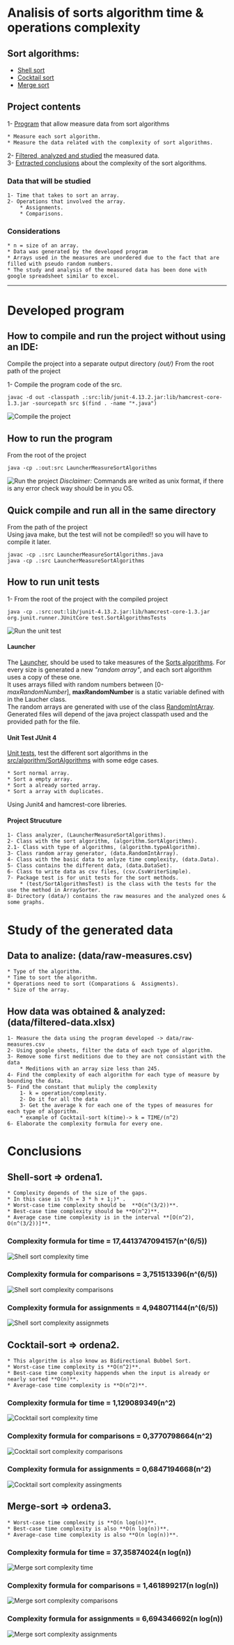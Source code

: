 # Analisis of sorts algorithm time & operations complexity  

## Sort algorithms: 
* <a href=#shell-sort-ordena1>Shell sort</a> 
* <a href=#cocktail-sort-ordena2>Cocktail sort</a> 
* <a href=#merge-sort-ordena3>Merge sort</a>  

## Project contents
1- <a href=#developed-program>Program</a> that allow measure data from sort algorithms

    * Measure each sort algorithm.  
    * Measure the data related with the complexity of sort algorithms.  

2- <a href=#study-of-the-generated-data>Filtered, analyzed and studied</a> the measured data.  
3- <a href=#conclusions>Extracted conclusions</a>  about the complexity of the sort algorithms.


### Data that will be studied
    1- Time that takes to sort an array.
    2- Operations that involved the array.
        * Assignments.
        * Comparisons.

### Considerations

    * n = size of an array.
    * Data was generated by the developed program
    * Arrays used in the measures are unordered due to the fact that are filled with pseudo random numbers.
    * The study and analysis of the measured data has been done with google spreadsheet similar to excel.
---

# Developed program
## How to compile and run the project without using an IDE:
Compile the project into a separate output directory  *(out/)* 
From the root path of the project 

1- Compile the program code of the src.  
```
javac -d out -classpath .:src:lib/junit-4.13.2.jar:lib/hamcrest-core-1.3.jar -sourcepath src $(find . -name "*.java")  
```
![Compile the project](img/compile-project.png)
## How to run the program
From the root of the project  
```  
java -cp .:out:src LauncherMeasureSortAlgorithms  
```
![Run the project](img/run-program.png)
*Disclaimer:* Commands are writed as unix format, if there is any error check way should be in you OS.  

## Quick compile and run all in the same directory
From the path of the project  
Using java make, but the test will not be compiled!! so you will have to compile it later. 

```  
javac -cp .:src LauncherMeasureSortAlgorithms.java 
java -cp .:src LauncherMeasureSortAlgorithms  
```

## How to run unit tests
1- From the root of the project with the compiled project 
```
java -cp .:src:out:lib/junit-4.13.2.jar:lib/hamcrest-core-1.3.jar org.junit.runner.JUnitCore test.SortAlgorithmsTests  
```
![Run the unit test](img/run-test.png)

#### Launcher
The [Launcher](src/LauncherMeasureSortAlgorithms.java), should be used to take measures of the [Sorts algorithms](src/algorithm/SortAlgorithms.java). 
For every size is generated a new *"random array"*, and each sort algorithm uses a copy of these one.   
It uses arrays filled with random numbers between [0-*maxRandomNumber*], **maxRandomNumber** is a static variable defined with in the Laucher class.  
The random arrays are generated with use of the class [RandomIntArray](src/data/RandomIntArray.java).  
Generated files will depend of the java project classpath used and the provided path for the file.    


#### Unit Test JUnit 4
[Unit tests](src/test), test the different sort algorithms in the [src/algorithm/SortAlgorithms](src/algorithm/SortAlgorithms.java) with some edge cases.

    * Sort normal array.
    * Sort a empty array.
    * Sort a already sorted array.
    * Sort a array with duplicates.
Using Junit4 and hamcrest-core libreries.

#### Project Strucuture
    1- Class analyzer, (LauncherMeasureSortAlgorithms).
    2- Class with the sort algorithm, (algorithm.SortAlgorithms).
    2.1- Class with type of algorithms, (algorithm.typeAlgorithm).
    3- Class random array generator, (data.RandomIntArray).
    4- Class with the basic data to anlyze time complexity, (data.Data).
    5- Class contains the different data, (data.DataSet).
    6- Class to write data as csv files, (csv.CsvWriterSimple).
    7- Package test is for unit tests for the sort methods.
        * (test/SortAlgorithmsTest) is the class with the tests for the use the method in ArraySorter.
    8- Directory (data/) contains the raw measures and the analyzed ones & some graphs.


# Study of the generated data

## Data to analize: (data/raw-measures.csv)
    * Type of the algorithm.
    * Time to sort the algorithm.
    * Operations need to sort (Comparations &  Assigments).
    * Size of the array.

## How data was obtained & analyzed: (data/filtered-data.xlsx)
    1- Measure the data using the program developed -> data/raw-measures.csv
    2- Using google sheets, filter the data of each type of algorithm.
    3- Remove some first meditions due to they are not consistant with the data
        * Meditions with an array size less than 245.
    4- Find the complexity of each algorithm for each type of measure by bounding the data.
    5- Find the constant that muliply the complexity
        1- k = operation/complexity.
        2- Do it for all the data
        3- Get the average k for each one of the types of measures for each type of algorithm.
        * example of Cocktail-sort k(time)-> k = TIME/(n^2)
    6- Elaborate the complexity formula for every one.

# Conclusions
## Shell-sort => ordena1.
    * Complexity depends of the size of the gaps.
    * In this case is *(h = 3 * h + 1;)* .
    * Worst-case time complexity should be  **O(n^(3/2))**.
    * Best-case time complexity should be **O(n^2)**.
    * Average case time complexity is in the interval **[O(n^2), O(n^(3/2))]**.
### Complexity formula for time = **17,4413747094157(n^(6/5))**  
![Shell sort complexity time](data/graphs/Shell-sort-Time.png)  
### Complexity formula for comparisons = **3,751513396(n^(6/5))**  
![Shell sort complexity comparisons](data/graphs/Shell-sort-Comparisons.png)  
### Complexity formula for assignments = **4,948071144(n^(6/5))**  
![Shell sort complexity assignmets](data/graphs/Shell-sort-Assignments.png)  


## Cocktail-sort => ordena2.
    * This algorithm is also know as Bidirectional Bubbel Sort.
    * Worst-case time complexity is **O(n^2)**.
    * Best-case time complexity happends when the input is already or nearly sorted **O(n)**.
    * Average-case time complexity is **O(n^2)**.
### Complexity formula for time = **1,129089349(n^2)**  
![Cocktail sort complexity time](data/graphs/Cocktail-sort-Time.png)  
### Complexity formula for comparisons = **0,3770798664(n^2)**  
![Cocktail sort complexity comparisons](data/graphs/Cocktail-sort-Comparisons.png)  
### Complexity formula for assignments = **0,6847194668(n^2)**  
![Cocktail sort complexity assingments](data/graphs/Cocktail-sort-Assignments.png)  

## Merge-sort => ordena3. 
    * Worst-case time complexity is **O(n log(n))**.
    * Best-case time complexity is also **O(n log(n))**.
    * Average-case time complexity is also **O(n log(n))**.  
### Complexity formula for time = **37,35874024(n log(n))**  
![Merge sort complexity time](data/graphs/Merge-sort-Time.png)  
### Complexity formula for comparisons = **1,461899217(n log(n))**  
![Merge sort complexity comparisons](data/graphs/Merge-sort-Comparisons.png)  
### Complexity formula for assignments = **6,694346692(n log(n))**  
![Merge sort complexity assignments](data/graphs/Merge-sort-Assignments.png)  




